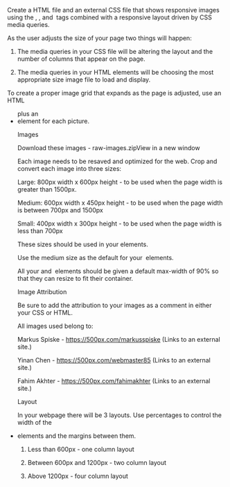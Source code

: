 Create a HTML file and an external CSS file that shows responsive images using the <picture>, <source>, and <img> tags combined with a responsive layout driven by CSS media queries.

As the user adjusts the size of your page two things will happen:

1. The media queries in your CSS file will be altering the layout and the number of columns that appear on the page.

2. The media queries in your HTML <source> elements will be choosing the most appropriate size image file to load and display.



To create a proper image grid that expands as the page is adjusted, use an HTML <ul> plus an <li> element for each picture.



Images

Download these images - raw-images.zipView in a new window

Each image needs to be resaved and optimized for the web. Crop and convert each image into three sizes:

Large: 800px width x 600px height - to be used when the page width is greater than 1500px.

Medium: 600px width x 450px height - to be used when the page width is between 700px and 1500px

Small: 400px width x 300px height - to be used when the page width is less than 700px

These sizes should be used in your <source> elements.

Use the medium size as the default for your <img> elements.

All your <picture> and <img> elements should be given a default max-width of 90% so that they can resize to fit their container.



Image Attribution

Be sure to add the attribution to your images as a comment in either your CSS or HTML.

All images used belong to:

Markus Spiske - https://500px.com/markusspiske (Links to an external site.)

Yinan Chen - https://500px.com/webmaster85 (Links to an external site.)

Fahim Akhter - https://500px.com/fahimakhter (Links to an external site.)



Layout

In your webpage there will be 3 layouts. Use percentages to control the width of the <li> elements and the margins between them.

1. Less than 600px - one column layout

2. Between 600px and 1200px - two column layout

3. Above 1200px - four column layout

